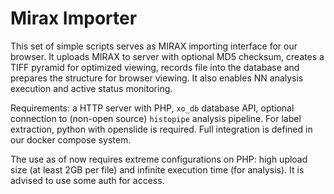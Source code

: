 # Mirax Importer

This set of simple scripts serves as MIRAX importing interface
for our browser. It uploads MIRAX to server with optional MD5
checksum, creates a TIFF pyramid for optimized viewing, 
records file into the database and prepares the structure
for browser viewing. It also enables NN analysis execution
and active status monitoring.

Requirements: a HTTP server with PHP, ``xo_db`` database API,
optional connection to (non-open source) ``histopipe`` analysis
pipeline. For label extraction, python with openslide is required.
Full integration is defined in our docker compose system.

The use as of now requires extreme configurations on PHP:
high upload size (at least 2GB per file) and infinite
execution time (for analysis). It is advised to
use some auth for access.
